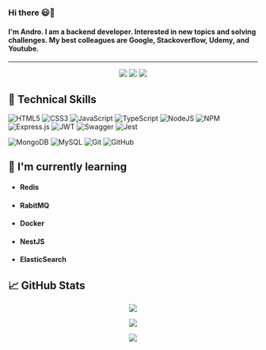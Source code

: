 ### Hi there 😃👋
#### I'm Andro. I am a backend developer. Interested in new topics and solving challenges. My best colleagues are Google, Stackoverflow, Udemy, and Youtube.

<hr/>
<!-- </p align="center">
<img src="https://github.com/ritik307/ritik307/blob/main/images/newbg(1).png" />
 -->
<p align="center">
 <img src="https://badges.pufler.dev/visits/andro-burchuladze/andro-burchuladze"/> 
 <img src="https://badges.pufler.dev/repos/andro-burchuladze"/>
 <img src="https://badges.pufler.dev/commits/monthly/andro-burchuladze" />
</p>

## 💼 Technical Skills
![HTML5](https://img.shields.io/badge/html5-%23E34F26.svg?style=flat&logo=html5&logoColor=white)
![CSS3](https://img.shields.io/badge/css3-%231572B6.svg?style=flat&logo=css3&logoColor=white)
![JavaScript](https://img.shields.io/badge/javascript-%23323330.svg?style=flat&logo=javascript&logoColor=%23F7DF1E)
![TypeScript](https://img.shields.io/badge/typescript-%23007ACC.svg?style=flat&logo=typescript&logoColor=white)
![NodeJS](https://img.shields.io/badge/node.js-6DA55F?style=flat&logo=node.js&logoColor=white)
![NPM](https://img.shields.io/badge/NPM-%23000000.svg?style=flat&logo=npm&logoColor=white)
![Express.js](https://img.shields.io/badge/express.js-%23404d59.svg?style=flat&logo=express&logoColor=%2361DAFB)
![JWT](https://img.shields.io/badge/JWT-black?style=flat&logo=JSON%20web%20tokens)
![Swagger](https://img.shields.io/badge/-Swagger-%23Clojure?style=flat&logo=swagger&logoColor=white)
![Jest](https://img.shields.io/badge/-jest-%23C21325?style=flat&logo=jest&logoColor=white)

![MongoDB](https://img.shields.io/badge/MongoDB-%234ea94b.svg?style=flat&logo=mongodb&logoColor=white)
![MySQL](https://img.shields.io/badge/mysql-%2300f.svg?style=flat&logo=mysql&logoColor=white)
![Git](https://img.shields.io/badge/git-%23F05033.svg?style=flat&logo=git&logoColor=white)
![GitHub](https://img.shields.io/badge/github-%23121011.svg?style=flat&logo=github&logoColor=white)

## 🌱 I'm currently learning
- <h4>Redis</h4>
- <h4>RabitMQ</h4>
- <h4>Docker</h4>
- <h4>NestJS </h4>
- <h4>ElasticSearch</h4>

## 📈 GitHub Stats 
<p align = "center">
      <img src = "https://github-readme-stats.vercel.app/api/top-langs/?username=andro-burchuladze&theme=tokyonight&layout=compact">
</p>
<p align = "center">
      <img  src = "https://github-readme-stats.vercel.app/api?username=andro-burchuladze&show_icons=true&theme=tokyonight">
</p>

<p align = "center">
     <img src = "https://github-readme-streak-stats.herokuapp.com/?user=andro-burchuladze&theme=tokyonight">
</p> 

 
